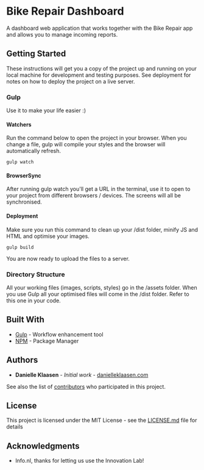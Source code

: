 # Bike Repair Dashboard

A dashboard web application that works together with the Bike Repair app and allows you to manage incoming reports.

## Getting Started

These instructions will get you a copy of the project up and running on your local machine for development and testing purposes. See deployment for notes on how to deploy the project on a live server.

### Gulp

Use it to make your life easier :)

#### Watchers

Run the command below to open the project in your browser. When you change a file, gulp will compile your styles and the browser will automatically refresh. 

```
gulp watch
```

#### BrowserSync

After running gulp watch you'll get a URL in the terminal, use it to open to your project from different browsers / devices. The screens will all be synchronised. 

#### Deployment

Make sure you run this command to clean up your /dist folder, minify JS and HTML and optimise your images.

```
gulp build
``` 
You are now ready to upload the files to a server.

### Directory Structure

All your working files (images, scripts, styles) go in the /assets folder. When you use Gulp all your optimised files will come in the /dist folder. Refer to this one in your code.


## Built With

* [Gulp](https://gulpjs.com/) - Workflow enhancement tool
* [NPM](https://www.npmjs.com/) - Package Manager

## Authors

* **Danielle Klaasen** - *Initial work* - [danielleklaasen.com](http://www.danielleklaasen.com)

See also the list of [contributors](https://github.com/danielleklaasen/dashboard/graphs/contributors) who participated in this project.

## License

This project is licensed under the MIT License - see the [LICENSE.md](LICENSE.md) file for details

## Acknowledgments

* Info.nl, thanks for letting us use the Innovation Lab!


